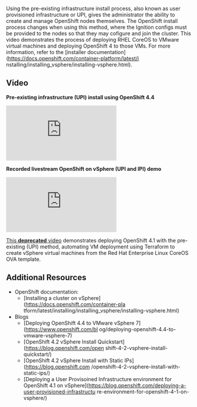 Using the pre-existing infrastructure install process, also known as user
provisioned infrastructure or UPI, gives the administrator the ability to
create and manage OpenShift nodes themselves. The OpenShift install process
changes when using this method, where the Ignition configs must be provided to 
the nodes so that they may cofigure and join the cluster. This video
demonstrates the process of deploying RHEL CoreOS to VMware virtual machines and
deploying OpenShift 4 to those VMs. For more information, refer to the 
[installer documentation](https://docs.openshift.com/container-platform/latest/i
nstalling/installing_vsphere/installing-vsphere.html).

## Video

**Pre-existing infrastructure (UPI) install using OpenShift 4.4**

<div class="video">
    <iframe 
        src="https://www.youtube.com/embed/PdyNQXpYknI" 
        frameborder="0" 
        allowfullscreen
    >
    </iframe>
</div>

**Recorded livestream OpenShift on vSphere (UPI and IPI) demo**

<div class="video">
    <iframe 
        src="https://www.youtube.com/embed/Be0dRq0wjWE" 
        frameborder="0" 
        allowfullscreen
    >
    </iframe>
</div>

[This **deprecated** video](https://www.youtube.com/watch?v=TsAJEEDv-gg) 
demonstrates deploying OpenShift 4.1 with the pre-existing (UPI) method, 
automating VM deployment using Terraform to create vSphere virtual machines from
the Red Hat Enterprise Linux CoreOS OVA template.

## Additional Resources

* OpenShift documentation:
    * [Installing a cluster on vSphere](https://docs.openshift.com/container-pla
tform/latest/installing/installing_vsphere/installing-vsphere.html)
* Blogs
    * [Deploying OpenShift 4.4 to VMware vSphere 7](https://www.openshift.com/bl
og/deploying-openshift-4.4-to-vmware-vsphere-7)
    * [OpenShift 4.2 vSphere Install Quickstart](https://blog.openshift.com/open
shift-4-2-vsphere-install-quickstart/)
    * [OpenShift 4.2 vSphere Install with Static IPs](https://blog.openshift.com
/openshift-4-2-vsphere-install-with-static-ips/)
    * [Deploying a User Provisoined Infrastructure environment for OpenShift 4.1
on vSphere](https://blog.openshift.com/deploying-a-user-provisioned-infrastructu
re-environment-for-openshift-4-1-on-vsphere/)